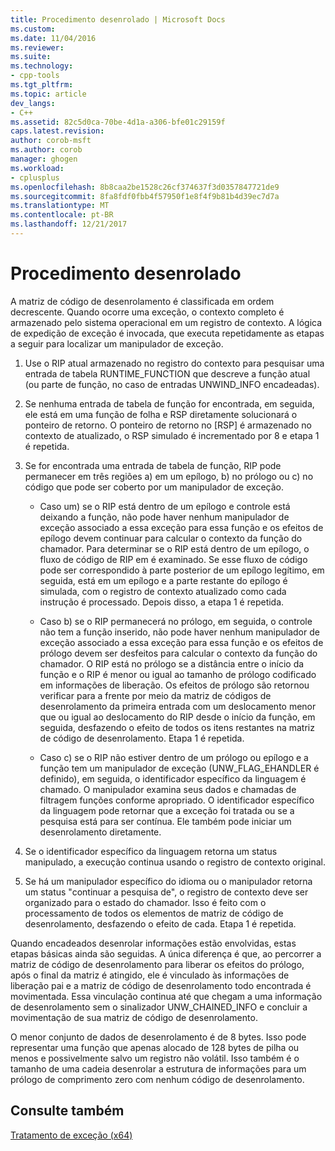```yaml
---
title: Procedimento desenrolado | Microsoft Docs
ms.custom: 
ms.date: 11/04/2016
ms.reviewer: 
ms.suite: 
ms.technology:
- cpp-tools
ms.tgt_pltfrm: 
ms.topic: article
dev_langs:
- C++
ms.assetid: 82c5d0ca-70be-4d1a-a306-bfe01c29159f
caps.latest.revision: 
author: corob-msft
ms.author: corob
manager: ghogen
ms.workload:
- cplusplus
ms.openlocfilehash: 8b8caa2be1528c26cf374637f3d0357847721de9
ms.sourcegitcommit: 8fa8fdf0fbb4f57950f1e8f4f9b81b4d39ec7d7a
ms.translationtype: MT
ms.contentlocale: pt-BR
ms.lasthandoff: 12/21/2017
---
```

# <a name="unwind-procedure"></a>Procedimento desenrolado
A matriz de código de desenrolamento é classificada em ordem decrescente. Quando ocorre uma exceção, o contexto completo é armazenado pelo sistema operacional em um registro de contexto. A lógica de expedição de exceção é invocada, que executa repetidamente as etapas a seguir para localizar um manipulador de exceção.  
  
1.  Use o RIP atual armazenado no registro do contexto para pesquisar uma entrada de tabela RUNTIME_FUNCTION que descreve a função atual (ou parte de função, no caso de entradas UNWIND_INFO encadeadas).  
  
2.  Se nenhuma entrada de tabela de função for encontrada, em seguida, ele está em uma função de folha e RSP diretamente solucionará o ponteiro de retorno. O ponteiro de retorno no [RSP] é armazenado no contexto de atualizado, o RSP simulado é incrementado por 8 e etapa 1 é repetida.  
  
3.  Se for encontrada uma entrada de tabela de função, RIP pode permanecer em três regiões a) em um epílogo, b) no prólogo ou c) no código que pode ser coberto por um manipulador de exceção.  
  
    -   Caso um) se o RIP está dentro de um epílogo e controle está deixando a função, não pode haver nenhum manipulador de exceção associado a essa exceção para essa função e os efeitos de epílogo devem continuar para calcular o contexto da função do chamador. Para determinar se o RIP está dentro de um epílogo, o fluxo de código de RIP em é examinado. Se esse fluxo de código pode ser correspondido à parte posterior de um epílogo legítimo, em seguida, está em um epílogo e a parte restante do epílogo é simulada, com o registro de contexto atualizado como cada instrução é processado. Depois disso, a etapa 1 é repetida.  
  
    -   Caso b) se o RIP permanecerá no prólogo, em seguida, o controle não tem a função inserido, não pode haver nenhum manipulador de exceção associado a essa exceção para essa função e os efeitos de prólogo devem ser desfeitos para calcular o contexto da função do chamador. O RIP está no prólogo se a distância entre o início da função e o RIP é menor ou igual ao tamanho de prólogo codificado em informações de liberação. Os efeitos de prólogo são retornou verificar para a frente por meio da matriz de códigos de desenrolamento da primeira entrada com um deslocamento menor que ou igual ao deslocamento do RIP desde o início da função, em seguida, desfazendo o efeito de todos os itens restantes na matriz de código de desenrolamento. Etapa 1 é repetida.  
  
    -   Caso c) se o RIP não estiver dentro de um prólogo ou epílogo e a função tem um manipulador de exceção (UNW_FLAG_EHANDLER é definido), em seguida, o identificador específico da linguagem é chamado. O manipulador examina seus dados e chamadas de filtragem funções conforme apropriado. O identificador específico da linguagem pode retornar que a exceção foi tratada ou se a pesquisa está para ser contínua. Ele também pode iniciar um desenrolamento diretamente.  
  
4.  Se o identificador específico da linguagem retorna um status manipulado, a execução continua usando o registro de contexto original.  
  
5.  Se há um manipulador específico do idioma ou o manipulador retorna um status "continuar a pesquisa de", o registro de contexto deve ser organizado para o estado do chamador. Isso é feito com o processamento de todos os elementos de matriz de código de desenrolamento, desfazendo o efeito de cada. Etapa 1 é repetida.  
  
 Quando encadeados desenrolar informações estão envolvidas, estas etapas básicas ainda são seguidas. A única diferença é que, ao percorrer a matriz de código de desenrolamento para liberar os efeitos do prólogo, após o final da matriz é atingido, ele é vinculado às informações de liberação pai e a matriz de código de desenrolamento todo encontrada é movimentada. Essa vinculação continua até que chegam a uma informação de desenrolamento sem o sinalizador UNW_CHAINED_INFO e concluir a movimentação de sua matriz de código de desenrolamento.  
  
 O menor conjunto de dados de desenrolamento é de 8 bytes. Isso pode representar uma função que apenas alocado de 128 bytes de pilha ou menos e possivelmente salvo um registro não volátil. Isso também é o tamanho de uma cadeia desenrolar a estrutura de informações para um prólogo de comprimento zero com nenhum código de desenrolamento.  
  
## <a name="see-also"></a>Consulte também  
 [Tratamento de exceção (x64)](../build/exception-handling-x64.md)